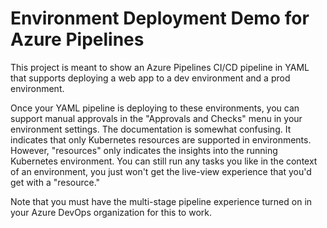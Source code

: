 # Environment Deployment Demo for Azure Pipelines

This project is meant to show an Azure Pipelines CI/CD pipeline in YAML that supports deploying a web app to a dev environment and a prod environment.

Once your YAML pipeline is deploying to these environments, you can support manual approvals in the "Approvals and Checks" menu in your environment settings.
The documentation is somewhat confusing.  It indicates that only Kubernetes resources are supported in environments.  However, "resources" only indicates
the insights into the running Kubernetes environment. You can still run any tasks you like in the context of an environment, you just won't get the live-view experience
that you'd get with a "resource."

Note that you must have the multi-stage pipeline experience turned on in your Azure DevOps organization for this to work.
